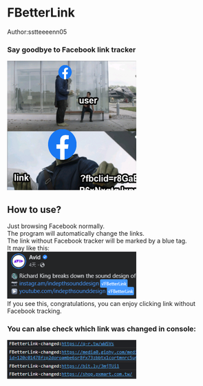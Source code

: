 # FBetterLink
Author:sstteeeenn05
### Say goodbye to Facebook link tracker
<img src="content.png" width="300px" height="300px"/>

## How to use?
Just browsing Facebook normally.</br>
The program will automatically change the links.</br>
The link without Facebook tracker will be marked by a blue tag.</br>
It may like this:</br>
<img src="example.png" width="300px"/></br>
If you see this, congratulations, you can enjoy clicking link without Facebook tracking.

### You can alse check which link was changed in console:
<img src="console.png" width="300px"/>